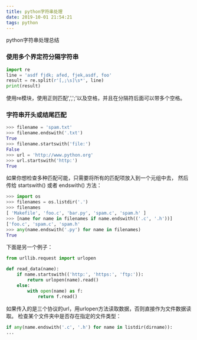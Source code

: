 ```yaml
---
title: python字符串处理
date: 2019-10-01 21:54:21
tags: python
---
```

python字符串处理总结
<!--more-->
### 使用多个界定符分隔字符串
```python
import re
line = 'asdf fjdk; afed, fjek,asdf, foo'
result = re.split(r'[,;\s]\s*', line)
print(result)
```
使用re模块，使用正则匹配',',';'以及空格，并且在分隔符后面可以带多个空格。

### 字符串开头或结尾匹配
```python
>>> filename = 'spam.txt'
>>> filename.endswith('.txt')
True
>>> filename.startswith('file:')
False
>>> url = 'http://www.python.org'
>>> url.startswith('http:')
True
```
如果你想检查多种匹配可能，只需要将所有的匹配项放入到一个元组中去， 然后传给 startswith() 或者 endswith() 方法：
```python
>>> import os
>>> filenames = os.listdir('.')
>>> filenames
[ 'Makefile', 'foo.c', 'bar.py', 'spam.c', 'spam.h' ]
>>> [name for name in filenames if name.endswith(('.c', '.h'))]
['foo.c', 'spam.c', 'spam.h'
>>> any(name.endswith('.py') for name in filenames)
True
```
下面是另一个例子：
```python
from urllib.request import urlopen

def read_data(name):
    if name.startswith(('http:', 'https:', 'ftp:')):
        return urlopen(name).read()
    else:
        with open(name) as f:
            return f.read()
```
如果传入的是三个协议的url，用urlopen方法读取数据，否则直接作为文件数据读取。
检查某个文件夹中是否存在指定的文件类型：
```python
if any(name.endswith('.c', '.h') for name in listdir(dirname)):
...
```
